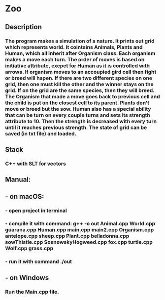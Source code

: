 #  Zoo

## Description
### The program makes a simulation of a nature. It prints out grid which represents world. It cointains Animals, Plants and Human, which all inherit after Organism class. Each organism makes a move each turn. The order of moves is based on initiative attribute, excpet for Human as it is controlled with arrows. If organism moves to an accoupied gird cell then fight or breed will hapen. If there are two different species on one grid, then one must kill the other and the winner stays on the grid. If on the grid are the same species, then they will breed. The Organism that made a move goes back to previous cell and the child is put on the closest cell to its parent. Plants don't move or breed but the sow. Human also has a special ability that can be turn on every couple turns and sets its strength attribute to 10. Then the strength is decreased with every turn until it reaches previous strength. The state of grid can be saved (in txt file) and loaded.

## Stack
### C++ with SLT for vectors

## Manual:

## - on macOS:
### - open project in terminal
### - compile it with command: g++ -o out Animal.cpp World.cpp guarana.cpp Human.cpp main.cpp main2.cpp Organism.cpp antelope.cpp sheep.cpp Plant.cpp belladonna.cpp sowThistle.cpp SosnowskyHogweed.cpp fox.cpp turtle.cpp Wolf.cpp grass.cpp
### - run it with command ./out

## - on Windows
### Run the Main.cpp file.
